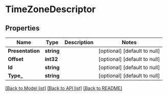 # TimeZoneDescriptor

## Properties
Name | Type | Description | Notes
------------ | ------------- | ------------- | -------------
**Presentation** | **string** |  | [optional] [default to null]
**Offset** | **int32** |  | [optional] [default to null]
**Id** | **string** |  | [optional] [default to null]
**Type_** | **string** |  | [optional] [default to null]

[[Back to Model list]](../README.md#documentation-for-models) [[Back to API list]](../README.md#documentation-for-api-endpoints) [[Back to README]](../README.md)

